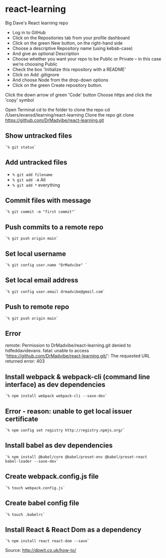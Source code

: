 # react-learning
Big Dave's React learning repo


- Log in to GitHub
- Click on the Repositories tab from your profile dashboard
- Click on the green New button, on the right-hand side
- Choose a descriptive Repository name (using kebab-case)
- And give an optional Description
- Choose whether you want your repo to be Public or Private – in this case we’re choosing Public
- Check the box 'Initialize this repository with a README'
- Click on Add .gitignore
- And choose Node from the drop-down options
- Click on the green Create repository button.

Click the down arrow of green 'Code' button
Choose https and click the 'copy' symbol

Open Terminal
cd to the folder to clone the repo
	cd /Users/evansd/learning/react-learning 
Clone the repo
	git clone https://github.com/DrMadvibe/react-learning.git

## Show untracked files
	`% git status`

## Add untracked files
- `% git add filename`
- `% git add -A` All
- `% git add *` everything

## Commit files with message
	`% git commit -m "first commit"`

## Push commits to a remote repo
	`% git push origin main`

## Set local username
	`% git config user.name "DrMadvibe" `

## Set local email address
	`% git config user.email drmadvibe@gmail.com`

## Push to remote repo
	`% git push origin main`

## Error
remote: Permission to DrMadvibe/react-learning.git denied to hdfeddavidevans.
fatal: unable to access 'https://github.com/DrMadvibe/react-learning.git/': The requested URL returned error: 403

## Install webpack & webpack-cli (command line interface) as dev dependencies
	`% npm install webpack webpack-cli --save-dev`

## Error - reason: unable to get local issuer certificate
	`% npm config set registry http://registry.npmjs.org/`

## Install babel as dev dependencies
	`% npm install @babel/core @babel/preset-env @babel/preset-react babel-loader --save-dev`

## Create webpack.config.js file
	`% touch webpack.config.js`

## Create babel config file
	`% touch .babelrc`

## Install React & React Dom as a dependency
	`% npm install react react-dom --save`

Source: http://dpwit.co.uk/how-to/
